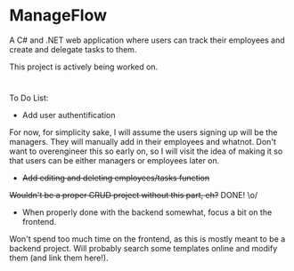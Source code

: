 # ManageFlow
 A C# and .NET web application where users can track their employees and create and delegate tasks to them.

 This project is actively being worked on.

#

To Do List: 
- Add user authentification

For now, for simplicity sake, I will assume the users signing up will be the managers. They will manually add in their employees and whatnot. 
Don't want to overengineer this so early on, so I will visit the idea of making it so that users can be either managers or employees later on.

- ~~Add editing and deleting employees/tasks function~~

~~Wouldn't be a proper CRUD project without this part, eh?~~ DONE! \o/

- When properly done with the backend somewhat, focus a bit on the frontend. 

Won't spend too much time on the frontend, as this is mostly meant to be a backend project. Will probably search some templates online and modify them (and link them here!).
